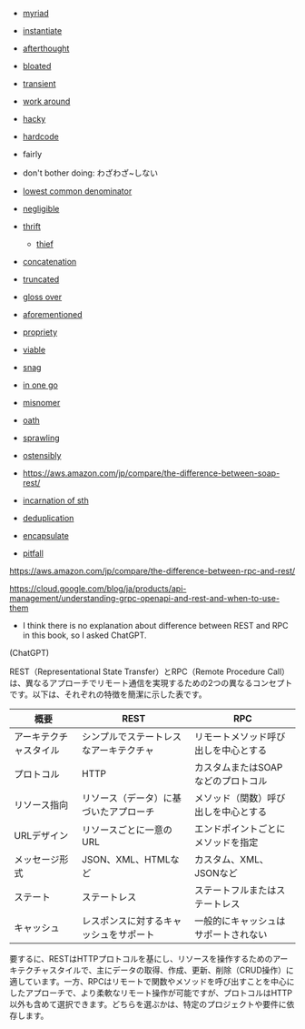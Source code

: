 - [myriad](https://www.oxfordlearnersdictionaries.com/definition/english/myriad_1)

- [instantiate](https://dictionary.cambridge.org/ja/dictionary/english/instantiate)

- [afterthought](https://dictionary.cambridge.org/ja/dictionary/english/afterthought)

- [bloated](https://dictionary.cambridge.org/ja/dictionary/english/bloated)

- [transient](https://dictionary.cambridge.org/ja/dictionary/english/transient)

- [work around](https://dictionary.cambridge.org/ja/dictionary/english/work-around)

- [hacky](https://dictionary.cambridge.org/ja/dictionary/english/hacky)

- [hardcode](https://dictionary.cambridge.org/ja/dictionary/english/hardcode)

- fairly

- don't bother doing: わざわざ~しない

- [lowest common denominator](https://dictionary.cambridge.org/dictionary/english/lowest-common-denominator)

- [negligible](https://dictionary.cambridge.org/dictionary/english/negligible)

- [thrift](https://dictionary.cambridge.org/dictionary/english/thrift)
    - [thief](https://dictionary.cambridge.org/dictionary/english/thief)

- [concatenation](https://dictionary.cambridge.org/ja/dictionary/english/concatenation)

- [truncated](https://dictionary.cambridge.org/ja/dictionary/english/truncated)

- [gloss over](https://dictionary.cambridge.org/ja/dictionary/english/gloss-over?q=gloss+over+something)

- [aforementioned](https://dictionary.cambridge.org/ja/dictionary/english/aforementioned)

- [propriety](https://dictionary.cambridge.org/ja/dictionary/english/proprietary)

- [viable](https://dictionary.cambridge.org/ja/dictionary/english/viable)

- [snag](https://dictionary.cambridge.org/ja/dictionary/english/snag)

- [in one go](https://eow.alc.co.jp/search?q=in+one+go)

- [misnomer](https://dictionary.cambridge.org/ja/dictionary/english/misnomer)

- [oath](https://qiita.com/TakahikoKawasaki/items/e37caf50776e00e733be)

- [sprawling](https://dictionary.cambridge.org/ja/dictionary/english/sprawling)

- [ostensibly](https://dictionary.cambridge.org/ja/dictionary/english/ostensibly)

- https://aws.amazon.com/jp/compare/the-difference-between-soap-rest/

- [incarnation of sth](https://dictionary.cambridge.org/ja/dictionary/english/incarnation)

- [deduplication](https://e-words.jp/w/%E9%87%8D%E8%A4%87%E6%8E%92%E9%99%A4.html)

- [encapsulate](https://dictionary.cambridge.org/ja/dictionary/english/encapsulate)

- [pitfall](https://dictionary.cambridge.org/ja/dictionary/english/pitfall)



https://aws.amazon.com/jp/compare/the-difference-between-rpc-and-rest/

https://cloud.google.com/blog/ja/products/api-management/understanding-grpc-openapi-and-rest-and-when-to-use-them

- I think there is no explanation about difference between REST and RPC in this book, so I asked ChatGPT.

(ChatGPT)

REST（Representational State Transfer）とRPC（Remote Procedure Call）は、異なるアプローチでリモート通信を実現するための2つの異なるコンセプトです。以下は、それぞれの特徴を簡潔に示した表です。

| 概要                  | REST                                      | RPC                                |
|-----------------------|-------------------------------------------|------------------------------------|
| アーキテクチャスタイル | シンプルでステートレスなアーキテクチャ | リモートメソッド呼び出しを中心とする  |
| プロトコル            | HTTP                                      | カスタムまたはSOAPなどのプロトコル |
| リソース指向         | リソース（データ）に基づいたアプローチ   | メソッド（関数）呼び出しを中心とする  |
| URLデザイン           | リソースごとに一意のURL                  | エンドポイントごとにメソッドを指定    |
| メッセージ形式       | JSON、XML、HTMLなど                      | カスタム、XML、JSONなど              |
| ステート             | ステートレス                            | ステートフルまたはステートレス      |
| キャッシュ           | レスポンスに対するキャッシュをサポート | 一般的にキャッシュはサポートされない |

要するに、RESTはHTTPプロトコルを基にし、リソースを操作するためのアーキテクチャスタイルで、主にデータの取得、作成、更新、削除（CRUD操作）に適しています。一方、RPCはリモートで関数やメソッドを呼び出すことを中心にしたアプローチで、より柔軟なリモート操作が可能ですが、プロトコルはHTTP以外も含めて選択できます。どちらを選ぶかは、特定のプロジェクトや要件に依存します。

